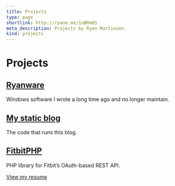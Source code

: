 ```yaml
---
title: Projects
type: page
shortlink: http://ryanm.me/1oBRm8S
meta_description: Projects by Ryan Martinsen.
kind: projects
---
```


# Projects

<div class="past-articles projects">
  <article>
    <h1><a href="http://ryanware.com/">Ryanware</a></h1>
    <p class="meta">
      Windows software I wrote a long time ago and no longer maintain.
    </p>
  </article>

  <article>
    <h1><a href="https://github.com/popthestack/blog">My static blog</a></h1>
    <p class="meta">
      The code that runs this blog.
    </p>
  </article>

  <article>
    <h1><a href="https://github.com/popthestack/fitbitphp">FitbitPHP</a></h1>
    <p class="meta">
      PHP library for Fitbit’s OAuth-based REST API.
    </p>
  </article>
</div>

<a href="/resume" class="resume">View my resume</a>
